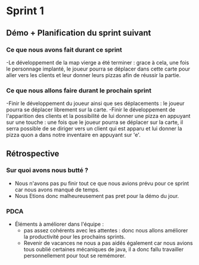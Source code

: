 # Sprint 1

## Démo + Planification du sprint suivant

### Ce que nous avons fait durant ce sprint
-Le développement de la map vierge a été terminer : grace à cela, une fois le personnage implanté, le joueur pourra se déplacer dans cette carte pour aller vers les clients et leur donner leurs pizzas afin de réussir la partie.

### Ce que nous allons faire durant le prochain sprint
-Finir le développement du joueur ainsi que ses déplacements : le joueur pourra se déplacer librement sur la carte.
-Finir le développement de l'apparition des clients et la possibilité de lui donner une pizza en appuyant sur une touche : une fois que le joueur pourra se déplacer sur la carte, il serra possible de se diriger vers un client qui est apparu et lui donner la pizza quon a dans notre inventaire en appuyant sur 'e'.

## Rétrospective

### Sur quoi avons nous butté ?
* Nous n'avons pas pu finir tout ce que nous avions prévu pour ce sprint car nous avons manqué de temps.
* Nous Etions donc malheureusement pas pret pour la démo du jour.

### PDCA
* Éléments à améliorer dans l'équipe :
    - pas assez cohérents avec les attentes : donc nous allons améliorer la productivité pour les prochains sprints.
    - Revenir de vacances ne nous a pas aidés également car nous avions tous oublié certaines mécaniques de java, il a donc fallu travailler personnellement pour tout se remémorer.